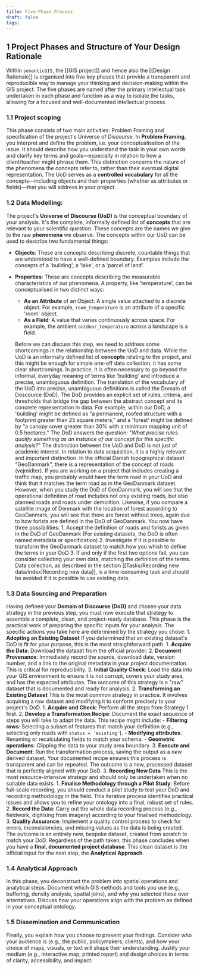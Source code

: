 ```yaml
---
title: Five-Phase Process
draft: false
tags:
---
```

## 1  Project Phases and Structure of Your Design Rationale

Within `semanticGIS`, the [[GIS project]] and hence also the [[Design Rationale]] is organised into five key phases that provide a transparent and reproducible way to manage your thinking and decision-making within the GIS project.
The five phases are named after the primary intellectual task undertaken in each phase and function as a way to isolate the tasks, allowing for a focused and well-documented intellectual process.

### 1.1 Project scoping
   This phase consists of two main activities: Problem Framing and specification of the project's Universe of Discourse. 
   In  **Problem Framing**, you interpret and define the problem, i.e. your conceptualisation of the issue. It should describe how you understand the task in your own words and clarify key terms and goals—especially in relation to how a client/teacher might phrase them. 
   This distinction concerns the nature of the phenomena the concepts refer to, rather than their eventual digital representation. The UoD serves as a **controlled vocabulary** for all the concepts—including objects and their properties (whether as attributes or fields)—that you will address in your project.
    
### 1.2 Data Modelling:

   The project's **Universe of Discourse (UoD)** is the conceptual boundary of your analysis. It's the complete, informally defined list of **concepts** that are relevant to your scientific question. These concepts are the names we give to the raw **phenomena** we observe.
   The concepts within our UoD can be used to describe two fundamental things:
- **Objects**: These are concepts describing discrete, countable things that are understood to have a well-defined boundary. Examples include the concepts of a 'building', a 'lake', or a 'parcel of land'.
- **Properties**: These are concepts describing the measurable characteristics of our phenomena. A property, like 'temperature', can be conceptualised in two distinct ways:
	- **As an Attribute** of an Object: A single value attached to a discrete object. For example, `room_temperature` is an attribute of a specific 'room' object.
	- **As a Field**: A value that varies continuously across space. For example, the ambient `outdoor_temperature` across a landscape is a field.
        
   Before we can discuss this step, we need to address some shortcomings in the relationship between the UoD and data. While the UoD is an informally defined list of **concepts** relating to the project, and this might be enough for simple one-off data collection, it has some clear shortcomings. In practice, it is often necessary to go beyond the informal, everyday meaning of terms like 'building' and introduce a precise, unambiguous definition. The translation of the vocabulary of the UoD into precise, unambiguous definitions is called the Domain of Doscource (DoD). The DoD provides an explicit set of rules, criteria, and thresholds that bridge the gap between the abstract concept and its concrete representation in data. For example, within our DoD, a 'building' might be defined as "a permanent, roofed structure with a footprint greater than 25 square meters," and a 'forest' might be defined by "a canopy cover greater than 30% with a minimum mapping unit of 0.5 hectares." The DoD answers the question: "_What precise rules qualify something as an instance of our concept for this specific analysis?_"  The distinction between the UoD and DoD is not just of academic interest. In relation to data acquisition, it is a highly relevant and important distinction. In the official Danish topographical dataset "GeoDanmark", there is a representation of the concept of roads (vejmidter).  If you are working on a project that includes creating a traffic map, you probably would have the term road in your UoD and think that it matches the term road as in the GeoDanmark dataset. However, when you study the DoD of GeoDanmark, you will see that the operational definition of road includes not only existing roads, but also planned roads and roads under demolition.  Likewise, if you compare a satellite image of Denmark with the location of forest according to GeoDanmark, you will see that there are forest without trees, again due to how forists are defined in the DoD of GeoDanmark.  You now have three possibilities: 
	   1. Accept the definition of roads and forists as given in the DoD of GeoDanmark (For existing datasets, the DoD is often named metadata or specification)
	   2. Investigate if it is possible to transform the GeoDanmark dataset to match how you whish to define the terms in your DoD
	   3. If and only if the first two options fail, you can consider collecting your own data, matching the definition of the terms. Data collection, as described in the section [[Tasks/Recording new data/index|Recording new data]], is a time-consuming task and should be avoided if it is possible to use existing data.
	   
### 1.3 Data Sourcing and Preparation
   Having defined your **Domain of Discourse (DoD)** and chosen your data strategy in the previous step, you must now execute that strategy to assemble a complete, clean, and project-ready database. This phase is the practical work of preparing the specific inputs for your analysis. 
   The specific actions you take here are determined by the strategy you chose.
    1. **Adopting an Existing Dataset**
       If you determined that an existing dataset's DoD is fit for your purpose, this is the most straightforward path.
	       1. **Acquire the Data**: Download the dataset from the official provider.
	       2. **Document Provenance**: Immediately record the source, download date, version number, and a link to the original metadata in your project documentation. This is critical for reproducibility.
	       3. **Initial Quality Check**: Load the data into your GIS environment to ensure it is not corrupt, covers your study area, and has the expected attributes.
	    The outcome of this strategy is a "raw" dataset that is documented and ready for analysis.
	 2. **Transforming an Existing Dataset**
	    This is the most common strategy in practice. It involves acquiring a raw dataset and modifying it to conform precisely to your project's DoD.
		 1. **Acquire and Check**: Perform all the steps from Strategy 1 first.
		 2. **Develop a Transformation Recipe**: Document the exact sequence of steps you will take to adapt the data. This recipe might include:
			 -  **Filtering rows**: Selecting a subset of features that match your definition (e.g., selecting only roads with `status = 'existing'`).
			 - **Modifying attributes**: Renaming or recalculating fields to match your schema.
			 - **Geometric operations**: Clipping the data to your study area boundary.
		 3. **Execute and Document**: Run the transformation process, saving the output as a _new_ derived dataset. Your documented recipe ensures this process is transparent and can be repeated.
		The outcome is a new, processed dataset that is perfectly aligned with your DoD.
	3. **Recording New Data**
	   This is the most resource-intensive strategy and should only be undertaken when no suitable data exists.
		   1. **Finalise Methodology through a Pilot Study**: Before full-scale recording, you should conduct a pilot study to test your DoD and recording methodology in the field. This iterative process identifies practical issues and allows you to refine your ontology into a final, robust set of rules.
		   2. **Record the Data**: Carry out the whole data recording process (e.g., fieldwork, digitising from imagery) according to your finalised methodology.
		   3. **Quality Assurance**: Implement a quality control process to check for errors, inconsistencies, and missing values as the data is being created.
		The outcome is an entirely new, bespoke dataset, created from scratch to match your DoD.
	Regardless of the path taken, this phase concludes when you have a **final, documented project database**. This clean dataset is the official input for the next step, the **Analytical Approach**.
	
### 1.4 Analytical Approach
In this phase, you deconstruct the problem into spatial operations and analytical steps. Document which GIS methods and tools you use (e.g., buffering, density analysis, spatial joins), and why you selected these over alternatives. Discuss how your operations align with the problem as defined in your conceptual ontology.
    
### 1.5 Dissemination and Communication
Finally, you explain how you choose to present your findings. Consider who your audience is (e.g., the public, policymakers, clients), and how your choice of maps, visuals, or text will shape their understanding. Justify your medium (e.g., interactive map, printed report) and design choices in terms of clarity, accessibility, and impact. 
